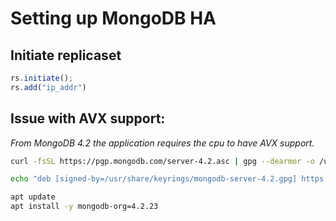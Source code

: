 # Setting up MongoDB HA

## Initiate replicaset
```js
rs.initiate();
rs.add("ip_addr")
```

## Issue with AVX support:
*From MongoDB 4.2 the application requires the cpu to have AVX support.*
```sh
curl -fsSL https://pgp.mongodb.com/server-4.2.asc | gpg --dearmor -o /usr/share/keyrings/mongodb-server-4.2.gpg

echo "deb [signed-by=/usr/share/keyrings/mongodb-server-4.2.gpg] https://repo.mongodb.org/apt/debian buster/mongodb-org/4.2 main" | tee /etc/apt/sources.list.d/mongodb-org-4.2.list

apt update
apt install -y mongodb-org=4.2.23
```